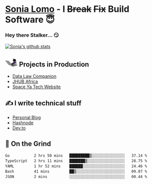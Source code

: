 # [Sonia Lomo](https://sonylomo.github.io/) - I ~~Break~~ ~~Fix~~ Build Software 😇
### Hey there Stalker... 😏 

<a href="https://github.com/sonylomo/github-readme-stats">
  <img align="center" src="https://media.giphy.com/media/lU05nFSW6Y2A/giphy.gif" alt="Sonia's github stats" />
</a>

## <img src="assets/devcat.gif" width="40"> Projects in Production
- [Data Law Companion](https://datalawcompanion.org/)
- [JHUB Africa](https://jhubafrica.com/)
- [Space Ya Tech Website](https://www.spaceyatech.com/)

## ✍️ I write technical stuff
- [Personal Blog](https://sonylomo-github-io.vercel.app/blog)
- [Hashnode](https://sonylomo.hashnode.dev/)
- [Dev.to](https://dev.to/sonylomo)

## 🤡 On the Grind
<!--START_SECTION:waka-->

```txt
Go           2 hrs 50 mins   █████████▒░░░░░░░░░░░░░░░   37.14 %
TypeScript   2 hrs 11 mins   ███████▒░░░░░░░░░░░░░░░░░   28.75 %
YAML         1 hr 52 mins    ██████░░░░░░░░░░░░░░░░░░░   24.46 %
Bash         41 mins         ██▒░░░░░░░░░░░░░░░░░░░░░░   09.07 %
JSON         2 mins          ░░░░░░░░░░░░░░░░░░░░░░░░░   00.44 %
```

<!--END_SECTION:waka-->
